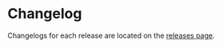 # Changelog

Changelogs for each release are located on the [releases page](https://github.com/google-github-actions/deploy-cloudrun/releases).

